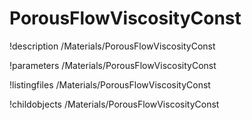 <!-- MOOSE Documentation Stub: Remove this when content is added. -->

# PorousFlowViscosityConst
!description /Materials/PorousFlowViscosityConst

!parameters /Materials/PorousFlowViscosityConst

!listingfiles /Materials/PorousFlowViscosityConst

!childobjects /Materials/PorousFlowViscosityConst
